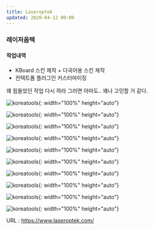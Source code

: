 ```yaml
---
title: Laseroptek
updated: 2020-04-12 00:00
---
```


### 레이저옵텍
   
#### 작업내역
- KBoard 스킨 제작 + 다국어용 스킨 제작
- 컨텍트폼 플러그인 커스터마이징
   
꽤 힘들었던 작업
다시 하라 그러면 아마도..
꽤나 고민할 거 같다.
   
![koreatools](https://github.com/project0210/project0210.github.io/blob/master/_posts/laseroptek/001.png?raw=true){: width="100%" height="auto"}
   
![koreatools](https://github.com/project0210/project0210.github.io/blob/master/_posts/laseroptek/002.png?raw=true){: width="100%" height="auto"}
   
![koreatools](https://github.com/project0210/project0210.github.io/blob/master/_posts/laseroptek/003.png?raw=true){: width="100%" height="auto"}
   
![koreatools](https://github.com/project0210/project0210.github.io/blob/master/_posts/laseroptek/003-1.png?raw=true){: width="100%" height="auto"}
   
![koreatools](https://github.com/project0210/project0210.github.io/blob/master/_posts/laseroptek/004.png?raw=true){: width="100%" height="auto"}
   
![koreatools](https://github.com/project0210/project0210.github.io/blob/master/_posts/laseroptek/005.png?raw=true){: width="100%" height="auto"}
   
![koreatools](https://github.com/project0210/project0210.github.io/blob/master/_posts/laseroptek/006.png?raw=true){: width="100%" height="auto"}
   
![koreatools](https://github.com/project0210/project0210.github.io/blob/master/_posts/laseroptek/007.png?raw=true){: width="100%" height="auto"}
   
![koreatools](https://github.com/project0210/project0210.github.io/blob/master/_posts/laseroptek/008.png?raw=true){: width="100%" height="auto"}
   
![koreatools](https://github.com/project0210/project0210.github.io/blob/master/_posts/laseroptek/009.png?raw=true){: width="100%" height="auto"}
   
URL : https://www.laseroptek.com/